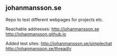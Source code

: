 ## johanmansson.se

Repo to test different webpages for projects etc.

Reachable addresses:
http://johanmansson.se
http://johanmansson.github.io

Added test sites:
http://johanmansson.se/simplechat
http://johanmansson.se/threadly
